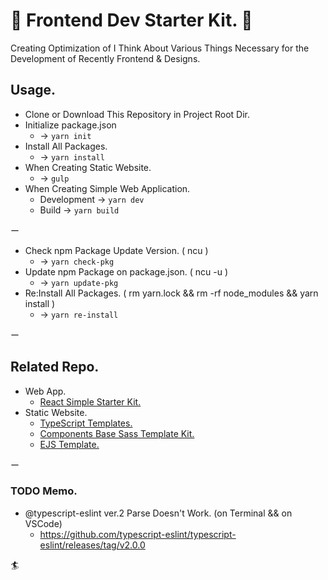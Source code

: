 # 🎺 Frontend Dev Starter Kit. 🎺

Creating Optimization of I Think About Various Things Necessary for the Development of Recently Frontend & Designs.

## Usage.
- Clone or Download This Repository in Project Root Dir.
- Initialize package.json
  - -> `yarn init`
- Install All Packages.
  - -> `yarn install`
- When Creating Static Website.
  - -> `gulp`
- When Creating Simple Web Application.
  - Development -> `yarn dev`
  - Build -> `yarn build`

ー

- Check npm Package Update Version. ( ncu )
  - -> `yarn check-pkg`
- Update npm Package on package.json. ( ncu -u )
  - -> `yarn update-pkg`
- Re:Install All Packages. ( rm yarn.lock && rm -rf node_modules && yarn install )
  - -> `yarn re-install`

ー

## Related Repo.  
- Web App.  
  - [React Simple Starter Kit.](https://github.com/kojiyamauchi/react-simple-starter-kit)  
- Static Website.  
  - [TypeScript Templates.](https://github.com/kojiyamauchi/typescript-templates)
  - [Components Base Sass Template Kit.](https://github.com/kojiyamauchi/component-base-sass-template-kit)
  - [EJS Template.](https://github.com/kojiyamauchi/ejs-template-kit)  

ー  

### TODO Memo.
- @typescript-eslint ver.2 Parse Doesn't Work. (on Terminal && on VSCode)
  - <https://github.com/typescript-eslint/typescript-eslint/releases/tag/v2.0.0>  

🏄‍
